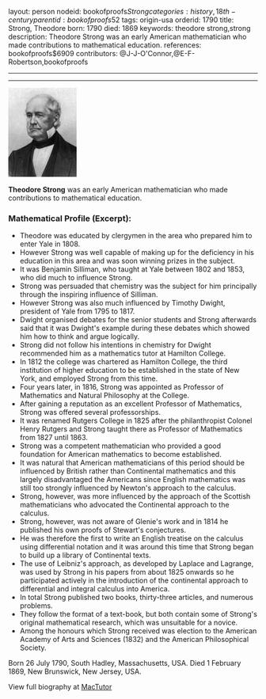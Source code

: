 layout: person
nodeid: bookofproofs$Strong
categories: history,18th-century
parentid: bookofproofs$52
tags: origin-usa
orderid: 1790
title: Strong, Theodore
born: 1790
died: 1869
keywords: theodore strong,strong
description: Theodore Strong was an early American mathematician who made contributions to mathematical education.
references: bookofproofs$6909
contributors: @J-J-O'Connor,@E-F-Robertson,bookofproofs

---



---

![Strong.jpg](https://github.com/bookofproofs/bookofproofs.github.io/blob/main/_sources/_assets/images/portraits/Strong.jpg?raw=true)

**Theodore Strong** was an early American mathematician who made contributions to mathematical education.

### Mathematical Profile (Excerpt):
* Theodore was educated by clergymen in the area who prepared him to enter Yale in 1808.
* However Strong was well capable of making up for the deficiency in his education in this area and was soon winning prizes in the subject.
* It was Benjamin Silliman, who taught at Yale between 1802 and 1853, who did much to influence Strong.
* Strong was persuaded that chemistry was the subject for him principally through the inspiring influence of Silliman.
* However Strong was also much influenced by Timothy Dwight, president of Yale from 1795 to 1817.
* Dwight organised debates for the senior students and Strong afterwards said that it was Dwight's example during these debates which showed him how to think and argue logically.
* Strong did not follow his intentions in chemistry for Dwight recommended him as a mathematics tutor at Hamilton College.
* In 1812 the college was chartered as Hamilton College, the third institution of higher education to be established in the state of New York, and employed Strong from this time.
* Four years later, in 1816, Strong was appointed as Professor of Mathematics and Natural Philosophy at the College.
* After gaining a reputation as an excellent Professor of Mathematics, Strong was offered several professorships.
* It was renamed Rutgers College in 1825 after the philanthropist Colonel Henry Rutgers and Strong taught there as Professor of Mathematics from 1827 until 1863.
* Strong was a competent mathematician who provided a good foundation for American mathematics to become established.
* It was natural that American mathematicians of this period should be influenced by British rather than Continental mathematics and this largely disadvantaged the Americans since English mathematics was still too strongly influenced by Newton's approach to the calculus.
* Strong, however, was more influenced by the approach of the Scottish mathematicians who advocated the Continental approach to the calculus.
* Strong, however, was not aware of Glenie's work and in 1814 he published his own proofs of Stewart's conjectures.
* He was therefore the first to write an English treatise on the calculus using differential notation and it was around this time that Strong began to build up a library of Continental texts.
* The use of Leibniz's approach, as developed by Laplace and Lagrange, was used by Strong in his papers from about 1825 onwards so he participated actively in the introduction of the continental approach to differential and integral calculus into America.
* In total Strong published two books, thirty-three articles, and numerous problems.
* They follow the format of a text-book, but both contain some of Strong's original mathematical research, which was unsuitable for a novice.
* Among the honours which Strong received was election to the American Academy of Arts and Sciences (1832) and the American Philosophical Society.

Born 26 July 1790, South Hadley, Massachusetts, USA. Died 1 February 1869, New Brunswick, New Jersey, USA.

View full biography at [MacTutor](https://mathshistory.st-andrews.ac.uk/Biographies/Strong/)
